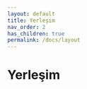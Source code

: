 ```yaml
---
layout: default
title: Yerleşim
nav_order: 2
has_children: true
permalink: /docs/layout
---
```


# Yerleşim
